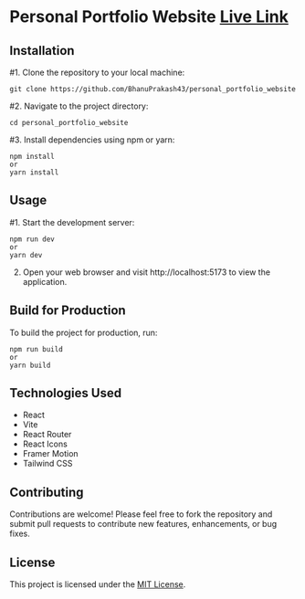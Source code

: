 # Personal Portfolio Website [**Live Link**](https://bhanu-real-estatte-website.netlify.app/)


## Installation

#1. Clone the repository to your local machine:

    git clone https://github.com/BhanuPrakash43/personal_portfolio_website

#2. Navigate to the project directory:

    cd personal_portfolio_website

#3. Install dependencies using npm or yarn:

    npm install
    or
    yarn install

## Usage

#1. Start the development server:

    npm run dev
    or
    yarn dev

2. Open your web browser and visit http://localhost:5173 to view the application.

## Build for Production

To build the project for production, run:

    npm run build
    or
    yarn build


## Technologies Used

- React
- Vite
- React Router
- React Icons
- Framer Motion
- Tailwind CSS


## Contributing

Contributions are welcome! Please feel free to fork the repository and submit pull requests to contribute new features, enhancements, or bug fixes.

## License

This project is licensed under the [MIT License](LICENSE).
